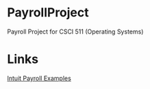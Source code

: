 # PayrollProject
Payroll Project for CSCI 511 (Operating Systems)

# Links
<a href="https://payroll.intuit.com/">Intuit Payroll Examples</a>
